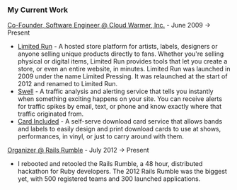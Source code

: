 ### My Current Work

[Co-Founder, Software Engineer @ Cloud Warmer, Inc.](http://cloudwarmerinc.com) - June 2009 &#8594; Present

* [Limited Run](/projects/limitedrun) -
	A hosted store platform for artists, labels, designers or anyone selling
	unique products directly to fans. Whether you're selling physical or digital
	items, Limited Run provides tools that let you create a store, or even an
	entire website, in minutes. Limited Run was launched in 2009 under the name
	Limited Pressing. It was relaunched at the start of 2012 and renamed to
	Limited Run.
* [Swell](http://heyswell.com) -
	A traffic analysis and alerting service that tells you instantly when something
	exciting happens on your site. You can receive alerts for traffic spikes by
	email, text, or phone and know exactly where that traffic originated from.
* [Card Included](/projects/cardincluded) -
	A self-serve download card service that allows bands and labels to easily design
	and print download cards to use at shows, performances, in vinyl, or just to
	carry around with them.

[Organizer @ Rails Rumble](http://railsrumble.com) - July 2012 &#8594; Present

* I rebooted and retooled the Rails Rumble, a 48 hour, distributed hackathon
	for Ruby developers. The 2012 Rails Rumble was the biggest yet, with 500
	registered teams and 300 launched applications.
